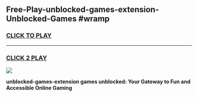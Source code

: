
## Free-Play-unblocked-games-extension-Unblocked-Games #wramp
<h3>
<a href="https://news.freeplayer.one?title=unblocked-games-extension&ref=8M">CLICK TO PLAY</a></h3>
<hr>

<h3>
<a href="https://news.freeplayer.one?title=unblocked-games-extension&ref=8M">CLICK 2 PLAY</a>
  
</h3>

<a href="https://news.freeplayer.one?title=unblocked-games-extension&ref=8M"><img src="https://clearcache.store/games.png"></a>


**unblocked-games-extension games unblocked: Your Gateway to Fun and Accessible Online Gaming**
